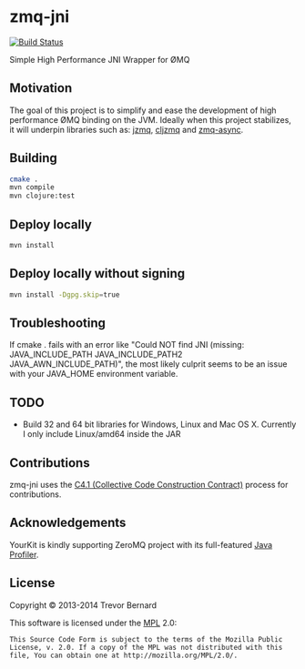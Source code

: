 # zmq-jni

[![Build Status](https://travis-ci.org/zeromq/zmq-jni.png)](https://travis-ci.org/zeromq/zmq-jni)

Simple High Performance JNI Wrapper for ØMQ

## Motivation

The goal of this project is to simplify and ease the development of high
performance ØMQ binding on the JVM. Ideally when this project stabilizes, it
will underpin libraries such as: [jzmq](https://github.com/zeromq/jzmq),
[cljzmq](https://github.com/zeromq/cljzmq) and
[zmq-async](https://github.com/lynaghk/zmq-async).

## Building

```bash
cmake .
mvn compile
mvn clojure:test
```
## Deploy locally

```bash
mvn install
```

## Deploy locally without signing

```bash
mvn install -Dgpg.skip=true
```

## Troubleshooting

If cmake . fails with an error like "Could NOT find JNI (missing: JAVA_INCLUDE_PATH JAVA_INCLUDE_PATH2
JAVA_AWN_INCLUDE_PATH)", the most likely culprit seems to be an issue with your JAVA_HOME environment
variable.

## TODO

* Build 32 and 64 bit libraries for Windows, Linux and Mac OS X. Currently I
  only include Linux/amd64 inside the JAR

## Contributions

zmq-jni uses the
[C4.1 (Collective Code Construction Contract)](http://rfc.zeromq.org/spec:22)
process for contributions.

## Acknowledgements

YourKit is kindly supporting ZeroMQ project with its full-featured [Java Profiler](http://www.yourkit.com/java/profiler/index.jsp).

## License

Copyright © 2013-2014 Trevor Bernard

This software is licensed under the [MPL] 2.0:

    This Source Code Form is subject to the terms of the Mozilla Public
    License, v. 2.0. If a copy of the MPL was not distributed with this
    file, You can obtain one at http://mozilla.org/MPL/2.0/.

[MPL]: http://www.mozilla.org/MPL/2.0/
